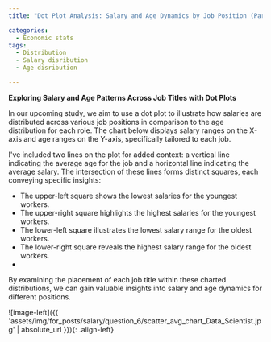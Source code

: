 ```yaml
---
title: "Dot Plot Analysis: Salary and Age Dynamics by Job Position (Part 3: Compensation Analytics)"

categories:
  - Economic stats 
tags:
  - Distribution
  - Salary disribution
  - Age disribution  

---
```


**Exploring Salary and Age Patterns Across Job Titles with Dot Plots**



In our upcoming study, we aim to use a dot plot to illustrate how salaries are distributed across various job positions in comparison to the age distribution for each role. The chart below displays salary ranges on the X-axis and age ranges on the Y-axis, specifically tailored to each job.

I've included two lines on the plot for added context: a vertical line indicating the average age for the job and a horizontal line indicating the average salary. The intersection of these lines forms distinct squares, each conveying specific insights:

* The upper-left square shows the lowest salaries for the youngest workers.
* The upper-right square highlights the highest salaries for the youngest workers.
* The lower-left square illustrates the lowest salary range for the oldest workers.
* The lower-right square reveals the highest salary range for the oldest workers.
* 
By examining the placement of each job title within these charted distributions, we can gain valuable insights into salary and age dynamics for different positions.


![image-left]({{ 'assets/img/for_posts/salary/question_6/scatter_avg_chart_Data_Scientist.jpg' | absolute_url }}){: .align-left}
